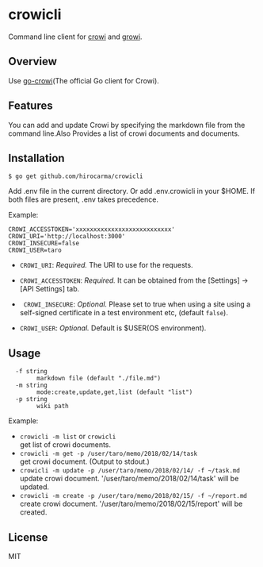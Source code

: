 # crowicli

Command line client for [crowi](http://site.crowi.wiki) and [growi](https://growi.org/).

## Overview

Use [go-crowi](https://github.com/crowi/go-crowi.git)(The official Go client for Crowi).

## Features

You can add and update Crowi by specifying the markdown file from the
command line.Also Provides a list of crowi documents and documents.

## Installation

``` console
$ go get github.com/hirocarma/crowicli
```

Add .env file in the current directory. Or add .env.crowicli in your $HOME.
If both files are present, .env takes precedence.

Example:
``` :.envsample
CROWI_ACCESSTOKEN='xxxxxxxxxxxxxxxxxxxxxxxxxxx'
CROWI_URI='http://localhost:3000'
CROWI_INSECURE=false
CROWI_USER=taro
```
* `CROWI_URI`: *Required.* The URI to use for the requests.

* `CROWI_ACCESSTOKEN`: *Required.* It can be obtained from the
[Settings] -> [API Settings] tab.

* ` CROWI_INSECURE`: *Optional.* Please set to true when using a site using a
self-signed certificate in a test environment etc, (default `false`).

* `CROWI_USER`: *Optional.* Default is $USER(OS environment).

## Usage

``` shell
  -f string
        markdown file (default "./file.md")
  -m string
        mode:create,update,get,list (default "list")
  -p string
        wiki path
```

Example:

* `crowicli -m list` or `crowicli`  
  get list of crowi documents.
* `crowicli -m get -p /user/taro/memo/2018/02/14/task`  
  get crowi document. (Output to stdout.)
* `crowicli -m update -p /user/taro/memo/2018/02/14/ -f ~/task.md`  
  update crowi document. '/user/taro/memo/2018/02/14/task' will be updated.
* `crowicli -m create -p /user/taro/memo/2018/02/15/ -f ~/report.md`  
  create crowi document. '/user/taro/memo/2018/02/15/report' will be created.

## License
MIT

